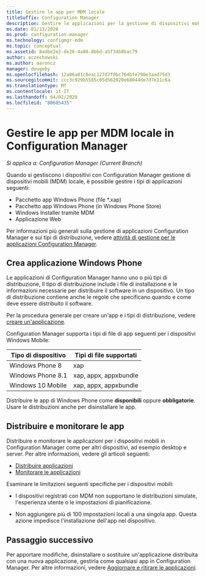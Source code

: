 ```yaml
---
title: Gestire le app per MDM locale
titleSuffix: Configuration Manager
description: Gestire le applicazioni per la gestione di dispositivi mobili (MDM) locale in Configuration Manager.
ms.date: 01/13/2020
ms.prod: configuration-manager
ms.technology: configmgr-mdm
ms.topic: conceptual
ms.assetid: 8adbe2e2-de26-4a80-8bbd-a5f34b8bac79
author: aczechowski
ms.author: aaroncz
manager: dougeby
ms.openlocfilehash: 12a06a81c8eac127d7f0bc764bfe790e3aad75d3
ms.sourcegitcommit: ccc3c929b5585c05d562020e68044de7d7e11c6a
ms.translationtype: MT
ms.contentlocale: it-IT
ms.lasthandoff: 04/02/2020
ms.locfileid: "80605435"
---
```

# <a name="manage-apps-for-on-premises-mdm-in-configuration-manager"></a>Gestire le app per MDM locale in Configuration Manager

*Si applica a: Configuration Manager (Current Branch)*

Quando si gestiscono i dispositivi con Configuration Manager gestione di dispositivi mobili (MDM) locale, è possibile gestire i tipi di applicazioni seguenti:

- Pacchetto app Windows Phone (file *.xap)
- Pacchetto app Windows Phone (in Windows Phone Store)
- Windows Installer tramite MDM
- Applicazione Web

Per informazioni più generali sulla gestione di applicazioni Configuration Manager e sui tipi di distribuzione, vedere [attività di gestione per le applicazioni Configuration Manager](/configmgr/apps/deploy-use/management-tasks-applications).

## <a name="create-windows-phone-application"></a><a name="bkmk_winphone"></a>Crea applicazione Windows Phone

Le applicazioni di Configuration Manager hanno uno o più tipi di distribuzione, Il tipo di distribuzione include i file di installazione e le informazioni necessarie per distribuire il software in un dispositivo. Un tipo di distribuzione contiene anche le regole che specificano quando e come deve essere distribuito il software.

Per la procedura generale per creare un'app e i tipi di distribuzione, vedere [creare un'applicazione](/configmgr/apps/deploy-use/create-applications#bkmk_create).

Configuration Manager supporta i tipi di file di app seguenti per i dispositivi Windows Mobile:

|Tipo di dispositivo|Tipi di file supportati|
|-----------------|---------------------|
|Windows Phone 8|xap|
|Windows Phone 8.1|xap, appx, appxbundle|
|Windows 10 Mobile|xap, appx, appxbundle|

Distribuire le app di Windows Phone come **disponibili** oppure **obbligatorie**. Usare le distribuzioni anche per disinstallare le app.

## <a name="deploy-and-monitor-apps"></a>Distribuire e monitorare le app

Distribuire e monitorare le applicazioni per i dispositivi mobili in Configuration Manager come per altri dispositivi, ad esempio desktop e server. Per altre informazioni, vedere gli articoli seguenti:

- [Distribuire applicazioni](/configmgr/apps/deploy-use/deploy-applications)
- [Monitorare le applicazioni](/configmgr/apps/deploy-use/monitor-applications-from-the-console)

Esaminare le limitazioni seguenti specifiche per i dispositivi mobili:

- I dispositivi registrati con MDM non supportano le distribuzioni simulate, l'esperienza utente o le impostazioni di pianificazione.

- Non aggiungere più di 100 impostazioni locali a una singola app. Questa azione impedisce l'installazione dell'app nel dispositivo.

## <a name="next-step"></a>Passaggio successivo

Per apportare modifiche, disinstallare o sostituire un'applicazione distribuita con una nuova applicazione, gestirla come qualsiasi app in Configuration Manager. Per altre informazioni, vedere [Aggiornare e ritirare le applicazioni](/configmgr/apps/deploy-use/update-and-retire-applications).
